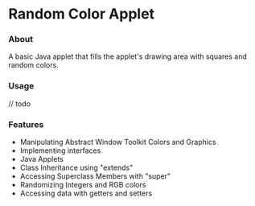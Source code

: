 # Random Color Applet

### About

A basic Java applet that fills the applet's drawing area with squares and random colors. 

### Usage

// todo


### Features  
  * Manipulating Abstract Window Toolkit Colors and Graphics
  * Implementing interfaces
  * Java Applets
  * Class Inheritance using "extends"
  * Accessing Superclass Members with "super"
  * Randomizing Integers and RGB colors
  * Accessing data with getters and setters